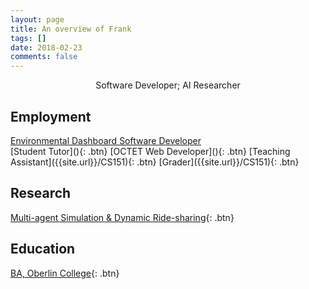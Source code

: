 ```yaml
---
layout: page
title: An overview of Frank
tags: []
date: 2018-02-23
comments: false
---
```

    
<center>Software Developer; AI Researcher</center>

## Employment
<div markdown="0">
	<a href="{{site.url}}/CV" class="btn btn-success">
	Environmental Dashboard Software Developer
</a></div>
[Student Tutor](){: .btn}
[OCTET Web Developer](){: .btn}
[Teaching Assistant]({{site.url}}/CS151){: .btn}
[Grader]({{site.url}}/CS151){: .btn}

## Research 
[Multi-agent Simulation & Dynamic Ride-sharing]({{site.url}}/research17){: .btn}

## Education
[BA, Oberlin College]({{site.url}}/oberlin){: .btn}